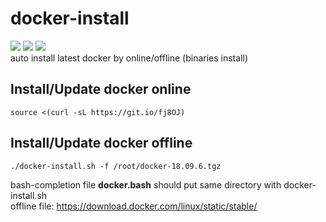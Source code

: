# docker-install
![](https://img.shields.io/github/stars/Jrohy/docker-install.svg)
![](https://img.shields.io/github/forks/Jrohy/docker-install.svg) 
![](https://img.shields.io/github/license/Jrohy/docker-install.svg)  
auto install latest docker by online/offline (binaries install)

## Install/Update docker online
```
source <(curl -sL https://git.io/fj8OJ)
```

## Install/Update docker offline
```
./docker-install.sh -f /root/docker-18.09.6.tgz
```
bash-completion file **docker.bash** should put same directory with docker-install.sh  
offline file: https://download.docker.com/linux/static/stable/
